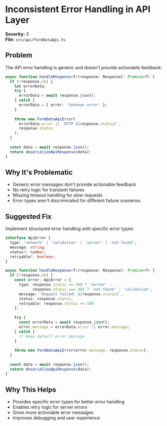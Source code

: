 # Inconsistent Error Handling in API Layer

**Severity:** 3  
**File:** `src/api/formDataApi.ts`

## Problem

The API error handling is generic and doesn't provide actionable feedback:

```typescript
async function handleResponse<T>(response: Response): Promise<T> {
  if (!response.ok) {
    let errorData;
    try {
      errorData = await response.json();
    } catch {
      errorData = { error: 'Unknown error' };
    }
    
    throw new FormDataApiError(
      errorData.error || `HTTP ${response.status}`,
      response.status
    );
  }
  
  const data = await response.json();
  return deserializeApiResponse(data);
}
```

## Why It's Problematic

- Generic error messages don't provide actionable feedback
- No retry logic for transient failures
- Missing timeout handling for slow requests
- Error types aren't discriminated for different failure scenarios

## Suggested Fix

Implement structured error handling with specific error types:

```typescript
interface ApiError {
  type: 'network' | 'validation' | 'server' | 'not-found';
  message: string;
  status?: number;
  retryable?: boolean;
}

async function handleResponse<T>(response: Response): Promise<T> {
  if (!response.ok) {
    const error: ApiError = {
      type: response.status >= 500 ? 'server' : 
            response.status === 404 ? 'not-found' : 'validation',
      message: `Request failed: ${response.status}`,
      status: response.status,
      retryable: response.status >= 500
    };
    
    try {
      const errorData = await response.json();
      error.message = errorData.error || error.message;
    } catch {
      // Keep default error message
    }
    
    throw new FormDataApiError(error.message, response.status);
  }
  
  const data = await response.json();
  return deserializeApiResponse(data);
}
```

## Why This Helps

- Provides specific error types for better error handling
- Enables retry logic for server errors
- Gives more actionable error messages
- Improves debugging and user experience
